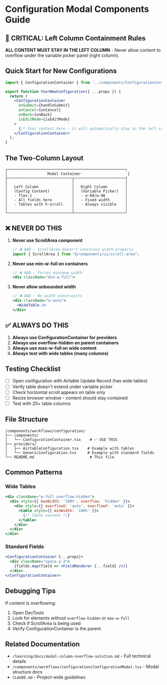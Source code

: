 # Configuration Modal Components Guide

## 🚨 CRITICAL: Left Column Containment Rules

**ALL CONTENT MUST STAY IN THE LEFT COLUMN** - Never allow content to overflow under the variable picker panel (right column).

## Quick Start for New Configurations

```jsx
import { ConfigurationContainer } from '../components/ConfigurationContainer';

export function YourNewConfiguration({ ...props }) {
  return (
    <ConfigurationContainer
      onSubmit={handleSubmit}
      onCancel={onCancel}
      onBack={onBack}
      isEditMode={isEditMode}
    >
      {/* Your content here - it will automatically stay in the left column */}
    </ConfigurationContainer>
  );
}
```

## The Two-Column Layout

```
┌─────────────────────────────────────────────────────┐
│                  Modal Container                     │
├─────────────────────────────┬───────────────────────┤
│                             │                       │
│   Left Column               │   Right Column        │
│   (Config Content)          │   (Variable Picker)   │
│   - flex-1                  │   - w-80/w-96         │
│   - All fields here         │   - Fixed width       │
│   - Tables with h-scroll    │   - Always visible    │
│                             │                       │
└─────────────────────────────┴───────────────────────┘
```

## ❌ NEVER DO THIS

1. **Never use ScrollArea component**
   ```jsx
   // ❌ BAD - ScrollArea doesn't constrain width properly
   import { ScrollArea } from "@/components/ui/scroll-area";
   ```

2. **Never use min-w-full on containers**
   ```jsx
   // ❌ BAD - Forces minimum width
   <div className="min-w-full">
   ```

3. **Never allow unbounded width**
   ```jsx
   // ❌ BAD - No width constraints
   <div className="w-auto">
     <WideTable />
   </div>
   ```

## ✅ ALWAYS DO THIS

1. **Always use ConfigurationContainer for providers**
2. **Always use overflow-hidden on parent containers**
3. **Always use max-w-full on wide content**
4. **Always test with wide tables (many columns)**

## Testing Checklist

- [ ] Open configuration with Airtable Update Record (has wide tables)
- [ ] Verify table doesn't extend under variable picker
- [ ] Check horizontal scroll appears on table only
- [ ] Resize browser window - content should stay contained
- [ ] Test with 20+ table columns

## File Structure

```
/components/workflows/configuration/
├── components/
│   └── ConfigurationContainer.tsx    # ✅ USE THIS
├── providers/
│   ├── AirtableConfiguration.tsx    # Example with tables
│   └── GenericConfiguration.tsx     # Example with standard fields
└── README.md                         # This file
```

## Common Patterns

### Wide Tables
```jsx
<div className="w-full overflow-hidden">
  <div style={{ maxWidth: '100%', overflow: 'hidden' }}>
    <div style={{ overflowX: 'auto', overflowY: 'auto' }}>
      <table style={{ minWidth: '100%' }}>
        {/* Table content */}
      </table>
    </div>
  </div>
</div>
```

### Standard Fields
```jsx
<ConfigurationContainer {...props}>
  <div className="space-y-3">
    {fields.map(field => <FieldRenderer {...field} />)}
  </div>
</ConfigurationContainer>
```

## Debugging Tips

If content is overflowing:
1. Open DevTools
2. Look for elements without `overflow-hidden` or `max-w-full`
3. Check if ScrollArea is being used
4. Verify ConfigurationContainer is the parent

## Related Documentation

- `/learning/docs/modal-column-overflow-solution.md` - Full technical details
- `/components/workflows/configuration/ConfigurationModal.tsx` - Modal structure docs
- `CLAUDE.md` - Project-wide guidelines
